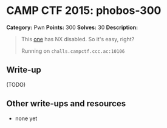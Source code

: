 # CAMP CTF 2015: phobos-300

**Category:** Pwn
**Points:** 300
**Solves:** 30
**Description:**

> This [one](phobos) has NX disabled. So it's easy, right?
>
> Running on `challs.campctf.ccc.ac:10106`


## Write-up

(TODO)

## Other write-ups and resources

* none yet
